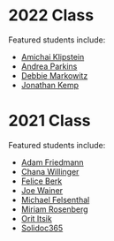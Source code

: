# 2022 Class

Featured students include:

* [Amichai Klipstein](student-work/2022/Amichai-Klipstein/)
* [Andrea Parkins](student-work/2022/Andrea-Parkins/)
* [Debbie Markowitz](student-work/2022/Debbie-Markowitz)
* [Jonathan Kemp](/student-work/2022/Jonathan-Kemp/)


# 2021 Class
Featured students include:


* [Adam Friedmann](student-work/2021/adam-friedman/)
* [Chana Willinger](student-work/2021/chana-willinger/)
* [Felice Berk](student-work/2021/felice-berk/)
* [Joe Wainer](student-work/2021/joe-wainer/)
* [Michael Felsenthal](student-work/2021/michael-felsenthal/)
* [Miriam Rosenberg](student-work/2021/miriam-rosenberg/)
* [Orit Itsik](student-work/2021/orit-itsik/)
* [Solidoc365](student-work/2021/solidoc)
